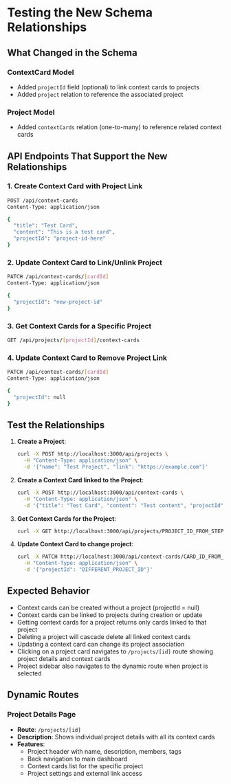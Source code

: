 # Testing the New Schema Relationships

## What Changed in the Schema

### ContextCard Model
- Added `projectId` field (optional) to link context cards to projects
- Added `project` relation to reference the associated project

### Project Model
- Added `contextCards` relation (one-to-many) to reference related context cards

## API Endpoints That Support the New Relationships

### 1. Create Context Card with Project Link
```bash
POST /api/context-cards
Content-Type: application/json

{
  "title": "Test Card",
  "content": "This is a test card",
  "projectId": "project-id-here"
}
```

### 2. Update Context Card to Link/Unlink Project
```bash
PATCH /api/context-cards/[cardId]
Content-Type: application/json

{
  "projectId": "new-project-id"
}
```

### 3. Get Context Cards for a Specific Project
```bash
GET /api/projects/[projectId]/context-cards
```

### 4. Update Context Card to Remove Project Link
```bash
PATCH /api/context-cards/[cardId]
Content-Type: application/json

{
  "projectId": null
}
```

## Test the Relationships

1. **Create a Project**:
   ```bash
   curl -X POST http://localhost:3000/api/projects \
     -H "Content-Type: application/json" \
     -d '{"name": "Test Project", "link": "https://example.com"}'
   ```

2. **Create a Context Card linked to the Project**:
   ```bash
   curl -X POST http://localhost:3000/api/context-cards \
     -H "Content-Type: application/json" \
     -d '{"title": "Test Card", "content": "Test content", "projectId": "PROJECT_ID_FROM_STEP_1"}'
   ```

3. **Get Context Cards for the Project**:
   ```bash
   curl -X GET http://localhost:3000/api/projects/PROJECT_ID_FROM_STEP_1/context-cards
   ```

4. **Update Context Card to change project**:
   ```bash
   curl -X PATCH http://localhost:3000/api/context-cards/CARD_ID_FROM_STEP_2 \
     -H "Content-Type: application/json" \
     -d '{"projectId": "DIFFERENT_PROJECT_ID"}'
   ```

## Expected Behavior

- Context cards can be created without a project (projectId = null)
- Context cards can be linked to projects during creation or update
- Getting context cards for a project returns only cards linked to that project
- Deleting a project will cascade delete all linked context cards
- Updating a context card can change its project association
- Clicking on a project card navigates to `/projects/[id]` route showing project details and context cards
- Project sidebar also navigates to the dynamic route when project is selected

## Dynamic Routes

### Project Details Page
- **Route**: `/projects/[id]`
- **Description**: Shows individual project details with all its context cards
- **Features**: 
  - Project header with name, description, members, tags
  - Back navigation to main dashboard
  - Context cards list for the specific project
  - Project settings and external link access
